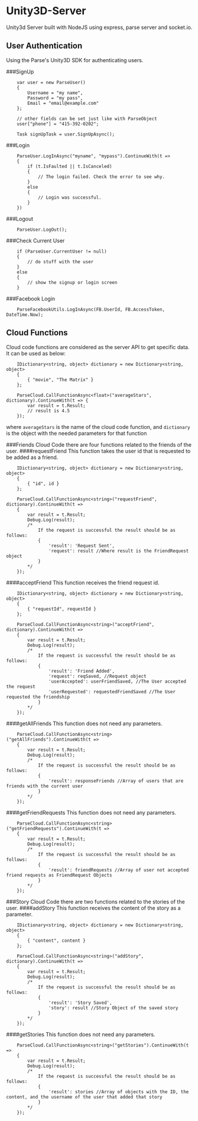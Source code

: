# Unity3D-Server
Unity3d Server built with NodeJS using express, parse server and socket.io.

## User Authentication
Using the Parse's Unity3D SDK for authenticating users.

###SignUp
```
    var user = new ParseUser()
    {
        Username = "my name",
        Password = "my pass",
        Email = "email@example.com"
    };
    
    // other fields can be set just like with ParseObject
    user["phone"] = "415-392-0202";
    
    Task signUpTask = user.SignUpAsync();
```
###Login
```
    ParseUser.LogInAsync("myname", "mypass").ContinueWith(t =>
    {
        if (t.IsFaulted || t.IsCanceled)
        {
            // The login failed. Check the error to see why.
        }
        else
        {
            // Login was successful.
        }
    })
```
###Logout
```
    ParseUser.LogOut();
```
###Check Current User
```
    if (ParseUser.CurrentUser != null)
    {
        // do stuff with the user
    }
    else
    {
        // show the signup or login screen
    }
```
###Facebook Login
```
    ParseFacebookUtils.LogInAsync(FB.UserId, FB.AccessToken, DateTime.Now);
```
## Cloud Functions
Cloud code functions are considered as the server API to get specific data. It can be used as below:

```
    IDictionary<string, object> dictionary = new Dictionary<string, object>
    {
        { "movie", "The Matrix" }
    };
    
    ParseCloud.CallFunctionAsync<float>("averageStars", dictionary).ContinueWith(t => {
        var result = t.Result;
        // result is 4.5
    });
```

where `averageStars` is the name of the cloud code function,
and `dictionary` is the object with the needed parameters for that function

###Friends Cloud Code
there are four functions related to the friends of the user.
####requestFriend
This function takes the user id that is requested to be added as a friend.

```
    IDictionary<string, object> dictionary = new Dictionary<string, object>
    {
        { "id", id }
    };
    
    ParseCloud.CallFunctionAsync<string>("requestFriend", dictionary).ContinueWith(t =>
    {
        var result = t.Result;
        Debug.Log(result);
        /* 
            If the request is successful the result should be as follows:
            {
                'result': 'Request Sent',
                'request': result //Where result is the FriendRequest object
            }
        */
    });
```
####acceptFriend
This function receives the friend request id.
```
    IDictionary<string, object> dictionary = new Dictionary<string, object>
    {
        { "requestId", requestId }
    };
    
    ParseCloud.CallFunctionAsync<string>("acceptFriend", dictionary).ContinueWith(t =>
    {
        var result = t.Result;
        Debug.Log(result);
        /* 
            If the request is successful the result should be as follows:
            {
                'result': 'Friend Added',
                'request': reqSaved, //Request object
                'userAccepted': userFriendSaved, //The User accepted the request
                'userRequested': requestedFriendSaved //The User requested the friendship
            }
        */
    });
```
####getAllFriends
This function does not need any parameters.
```
    ParseCloud.CallFunctionAsync<string>("getAllFriends").ContinueWith(t =>
    {
        var result = t.Result;
        Debug.Log(result);
        /* 
            If the request is successful the result should be as follows:
            {
                'result': responseFriends //Array of users that are friends with the current user
            }
        */
    });
```
####getFriendRequests
This function does not need any parameters.
```
    ParseCloud.CallFunctionAsync<string>("getFriendRequests").ContinueWith(t =>
    {
        var result = t.Result;
        Debug.Log(result);
        /* 
            If the request is successful the result should be as follows:
            {
                'result': friendRequests //Array of user not accepted friend requests as FriendRequest Objects
            }
        */
    });
```
###Story Cloud Code
there are two functions related to the stories of the user.
####addStory
This function receives the content of the story as a parameter.
```
    IDictionary<string, object> dictionary = new Dictionary<string, object>
    {
        { "content", content }
    };
    
    ParseCloud.CallFunctionAsync<string>("addStory", dictionary).ContinueWith(t =>
    {
        var result = t.Result;
        Debug.Log(result);
        /* 
            If the request is successful the result should be as follows:
            {
                'result': 'Story Saved',
                'story': result //Story Object of the saved story
            }
        */
    });
```
####getStories
This function does not need any parameters.
```
    ParseCloud.CallFunctionAsync<string>("getStories").ContinueWith(t =>
    {
        var result = t.Result;
        Debug.Log(result);
        /* 
            If the request is successful the result should be as follows:
            {
                'result': stories //Array of objects with the ID, the content, and the username of the user that added that story
            }
        */
    });
```